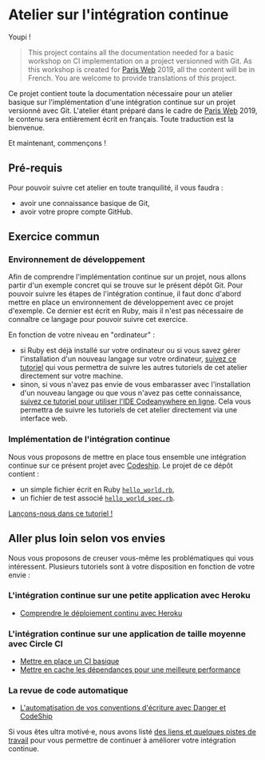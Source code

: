 # Atelier sur l'intégration continue

Youpi !

> This project contains all the documentation needed for a basic workshop on CI
implementation on a project versionned with Git. As this workshop is created for
[Paris Web](https://www.paris-web.fr/) 2019, all the content will be in French.
You are welcome to provide translations of this project.

Ce projet contient toute la documentation nécessaire pour un atelier basique sur
l'implémentation d'une intégration continue sur un projet versionné avec Git.
L'atelier étant préparé dans le cadre de [Paris Web](https://www.paris-web.fr/)
2019, le contenu sera entièrement écrit en français. Toute traduction est la
bienvenue.

Et maintenant, commençons !

## Pré-requis

Pour pouvoir suivre cet atelier en toute tranquilité, il vous faudra :
- avoir une connaissance basique de Git,
- avoir votre propre compte GitHub.

## Exercice commun

### Environnement de développement

Afin de comprendre l'implémentation continue sur un projet, nous allons partir
d'un exemple concret qui se trouve sur le présent dépôt Git. Pour pouvoir suivre
les étapes de l'intégration continue, il faut donc d'abord mettre en place un
environnement de développement avec ce projet d'exemple. Ce dernier est écrit en
Ruby, mais il n'est pas nécessaire de connaître ce langage pour pouvoir suivre
cet exercice.

En fonction de votre niveau en "ordinateur" :
- si Ruby est déjà installé sur votre ordinateur ou si vous savez gérer
  l'installation d'un nouveau langage sur votre ordinateur, [suivez ce
  tutoriel](https://github.com/Ynote/workshop-ci/blob/master/docs/getting-started_FR.md)
  qui vous permettra de suivre les autres tutoriels de cet atelier directement
  sur votre machine.
- sinon, si vous n'avez pas envie de vous embarasser avec l'installation d'un
  nouveau langage ou que vous n'avez pas cette connaissance, [suivez ce tutoriel
  pour utiliser l'IDE Codeanywhere en
  ligne](https://github.com/Ynote/workshop-ci/blob/master/docs/codeanywhere-online-IDE-setup_FR.md).
  Cela vous permettra de suivre les tutoriels de cet atelier directement via une
  interface web.

### Implémentation de l'intégration continue

Nous vous proposons de mettre en place tous ensemble une intégration continue sur
ce présent projet avec [Codeship](https://codeship.com/). Le projet de ce dépôt
contient :
- un simple fichier écrit en Ruby
  [`hello_world.rb`](https://github.com/Ynote/workshop-ci/blob/master/hello_world.rb),
- un fichier de test associé
  [`hello_world_spec.rb`](https://github.com/Ynote/workshop-ci/blob/master/hello_world_spec.rb).

[Lançons-nous dans ce tutoriel !](/docs/codeship/basic-ci_FR.md)

## Aller plus loin selon vos envies

Nous vous proposons de creuser vous-même les problématiques qui vous
intéressent. Plusieurs tutoriels sont à votre disposition en fonction de votre
envie :

### L'intégration continue sur une petite application avec Heroku
- [Comprendre le déploiement continu avec
  Heroku](https://github.com/Ynote/workshop-ci/blob/master/docs/heroku/continuous-deployment_FR.md)

### L'intégration continue sur une application de taille moyenne avec Circle CI
- [Mettre en place un CI basique](https://github.com/Ynote/workshop-ci/blob/master/docs/circle-ci/basic-ci_FR.md)
- [Mettre en cache les dépendances pour une meilleure performance](https://github.com/Ynote/workshop-ci/blob/master/docs/circle-ci/caching-dependencies_FR.md)

### La revue de code automatique
- [L'automatisation de vos conventions d'écriture avec Danger et
  CodeShip](https://github.com/Ynote/workshop-ci/blob/master/docs/codeship/automated-pull-request-convention-review_FR.md)

Si vous êtes ultra motivé·e, nous avons listé [des liens et quelques pistes de
travail](https://github.com/Ynote/workshop-ci/blob/master/docs/other-resources_FR.md)
pour vous permettre de continuer à améliorer votre intégration continue.
